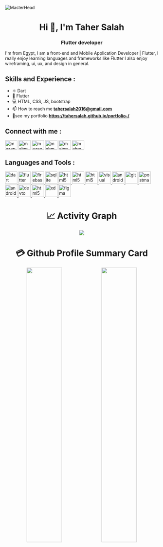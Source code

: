 
![MasterHead](https://miro.medium.com/max/1400/1*vkfI4nFNheC5v0p7wzDtGg.gif)
<h1 align="center">Hi 👋, I'm Taher Salah</h1>
<h3 align="center">Flutter developer</h3>
I'm from Egypt, I am a front-end and Mobile Application Developer | Flutter, I really enjoy learning languages and frameworks like Flutter I also enjoy wireframing, ui, ux, and design in general.

## Skills and Experience :
* ⚛ Dart
* 📱 Flutter
* 💻 HTML, CSS, JS, bootstrap
* 📫 How to reach me **tahersalah2016@gmail.com**
* 📄see my portfolio **https://tahersalah.github.io/portfolio-/**
<!-- -  Know about my experiences [https://drive.google.com/file/d/1ffGmynm6y4ME0YSl8sUyfFZFmrvbdPrL/view?usp=sharing](https://drive.google.com/file/d/1ffGmynm6y4ME0YSl8sUyfFZFmrvbdPrL/view?usp=sharing) -->
<!---- Connect with me ----->
<!-- <h3 align="left"></h3> -->
## Connect with me :
<p align="left">
<a href="https://linkedin.com/in/taher-salah-1a5622134/" target="blank"><img align="center" src="https://raw.githubusercontent.com/rahuldkjain/github-profile-readme-generator/master/src/images/icons/Social/linked-in-alt.svg" alt="mazap64" height="30" width="40" /></a>
<a href="https://stackoverflow.com/users/18345780/taher-salah" target="blank"><img align="center" src="https://raw.githubusercontent.com/rahuldkjain/github-profile-readme-generator/master/src/images/icons/Social/stack-overflow.svg" alt="mahmoud azab" height="30" width="40" /></a>
<a href="https://www.facebook.com/taher.salah.7927" target="blank"><img align="center" src="https://raw.githubusercontent.com/rahuldkjain/github-profile-readme-generator/master/src/images/icons/Social/facebook.svg" alt="mazap64" height="30" width="40" /></a>
<a href="https://www.instagram.com/tahersalahm/" target="blank"><img align="center" src="https://raw.githubusercontent.com/rahuldkjain/github-profile-readme-generator/master/src/images/icons/Social/instagram.svg" alt="mahmoud_.azab" height="30" width="40" /></a>
<a href="https://www.youtube.com/channel/UCZZMcqVVtQSsA5dnQ6xN8nQ" target="blank"><img align="center" src="https://raw.githubusercontent.com/rahuldkjain/github-profile-readme-generator/master/src/images/icons/Social/youtube.svg" alt="mahmoud_.azab" height="30" width="40" /></a>
  <a href="https://codepen.io/taher-salah" target="blank"><img align="center" src="https://raw.githubusercontent.com/rahuldkjain/github-profile-readme-generator/master/src/images/icons/Social/codepen.svg" alt="mahmoud_.azab" height="30" width="40" /></a>
</p>

<!---- Languages and Tools ----->
<!-- <h3 align="left">:</h3> -->
## Languages and Tools :
<p align="left"> <a href="https://dart.dev" target="_blank" rel="noreferrer"> <img src="https://www.vectorlogo.zone/logos/dartlang/dartlang-icon.svg" alt="dart" width="40" height="40"/>   </a> 
  <a href="https://flutter.dev" target="_blank" rel="noreferrer"> <img src="https://www.vectorlogo.zone/logos/flutterio/flutterio-icon.svg" alt="flutter" width="40" height="40"/> </a>
  <a href="https://firebase.google.com/" target="_blank" rel="noreferrer"> <img src="https://www.vectorlogo.zone/logos/firebase/firebase-icon.svg" alt="firebase" width="40" height="40"/>  
     <a href="https://www.sqlite.org/" target="_blank" rel="noreferrer"> <img src="https://www.vectorlogo.zone/logos/sqlite/sqlite-icon.svg" alt="sqlite" width="40" height="40"/> </a> 
       <a href="/" target="_blank" rel="noreferrer"> <img src="https://www.vectorlogo.zone/logos/w3_html5/w3_html5-icon.svg" alt="html5"width="40" height="40"/> </a> 
    <a href="/" target="_blank" rel="noreferrer"> <img src="https://www.vectorlogo.zone/logos/w3_css/w3_css-icon.svg" alt="html5"width="40" height="40"/> </a> 
    <a href="/" target="_blank" rel="noreferrer"> <img src="https://www.vectorlogo.zone/logos/getbootstrap/getbootstrap-icon.svg" alt="html5"width="40" height="40"/> </a> 
    <a href="/" target="_blank" rel="noreferrer"> <img src="https://www.vectorlogo.zone/logos/visualstudio_code/visualstudio_code-icon.svg" alt="visual studio code" width="40" height="40"/> </a> 
    <a href="/" target="_blank" rel="noreferrer"> <img src="https://www.vectorlogo.zone/logos/android/android-icon.svg" alt="android" width="40" height="40"/> </a> 
        <a href="https://git-scm.com/" target="_blank" rel="noreferrer"> <img src="https://www.vectorlogo.zone/logos/git-scm/git-scm-icon.svg" alt="git" width="40" height="40"/> </a> 
    <a href="https://postman.com" target="_blank" rel="noreferrer"> <img src="https://www.vectorlogo.zone/logos/getpostman/getpostman-icon.svg" alt="postman" width="40" height="40"/> </a> 
     <a href="/" target="_blank" rel="noreferrer"> <img src="https://www.vectorlogo.zone/logos/google_play/google_play-icon.svg" alt="android" width="40" height="40"/> </a>    
         <a href="/" target="_blank" rel="noreferrer"> <img src="https://www.vectorlogo.zone/logos/devto/devto-icon.svg" alt="devto" width="40" height="40"/> </a>    
     <a href="/" target="_blank" rel="noreferrer"> <img src="https://www.vectorlogo.zone/logos/adobe_illustrator/adobe_illustrator-icon.svg" alt="html5"width="40" height="40"/> </a> 
    <a href="https://www.adobe.com/products/xd.html" target="_blank" rel="noreferrer"> <img src="https://cdn.worldvectorlogo.com/logos/adobe-xd.svg" alt="xd" width="40" height="40"/> </a>
    <a href="https://www.figma.com/" target="_blank" rel="noreferrer"> <img src="https://www.vectorlogo.zone/logos/figma/figma-icon.svg" alt="figma" width="40" height="40"/> </a>  
    </p>
  <!---- Languages and Tools ----->
  <h1 align="center">📈 Activity Graph </h1>
<p align="center">
  <img src="https://github-profile-summary-cards.vercel.app/api/cards/profile-details?username=TaherSalah&theme=vue"/>
</p>
  <h1 align="center">💳 Github Profile Summary Card </h1>
<p align="center">
	<img width="48%" src="https://github-readme-stats.vercel.app/api?username=TaherSalah&show_icons=true&theme=vue" />
	<img width="48%" src="https://github-readme-streak-stats.herokuapp.com/?user=TaherSalah&theme=vue" />
</p>


<!-- [![Top Langs](https://github-readme-stats.vercel.app/api/top-langs/?username=TaherSalah)](https://github.com/anuraghazra/github-readme-stats) -->

<!-- ![GitHub stats](https://github-readme-stats.vercel.app/api?username=TaherSalah&show_icons=true)  

![GitHub Activity Graph](https://activity-graph.herokuapp.com/graph?username=TaherSalah)  

![GitHub streak stats](https://github-readme-streak-stats.herokuapp.com/?user=TaherSalah)   -->

